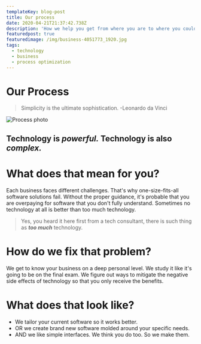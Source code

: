 ```yaml
---
templateKey: blog-post
title: Our process
date: 2020-04-21T21:37:42.738Z
description: 'How we help you get from where you are to where you could be. '
featuredpost: true
featuredimage: /img/business-4051773_1920.jpg
tags:
  - technology
  - business
  - process optimization
---
```

# Our Process

> Simplicity is the ultimate sophistication. -Leonardo da Vinci

![Process photo](https://s3-us-west-2.amazonaws.com/secure.notion-static.com/0230b85f-fa0d-4e3b-89f3-36f4a0073623/alvaro-reyes-qWwpHwip31M-unsplash.jpg)

## Technology is ***powerful.*** Technology is also ***complex.***

# What does that mean for you?

Each business faces different challenges. That's why one-size-fits-all software solutions fail. Without the proper guidance, it's probable that you are overpaying for software that you don't fully understand. Sometimes no technology at all is better than too much technology. 

> Yes, you heard it here first from a tech consultant, there is such thing as ***too much*** technology.

# How do we fix that problem?

We get to know your business on a deep personal level. We study it like it's going to be on the final exam. We figure out ways to mitigate the negative side effects of technology so that you only receive the benefits. 

# What does that look like?

- We tailor your current software so it works better.
- OR we create brand new software molded around your specific needs.
- AND we like simple interfaces. We think you do too. So we make them.
